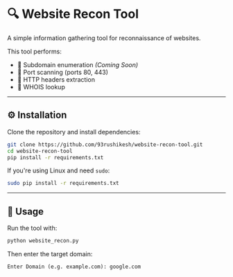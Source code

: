 # 🔍 Website Recon Tool

A simple information gathering tool for reconnaissance of websites.

This tool performs:
- 🔸 Subdomain enumeration *(Coming Soon)*
- 🔸 Port scanning (ports 80, 443)
- 🔸 HTTP headers extraction
- 🔸 WHOIS lookup

---

## ⚙️ Installation

Clone the repository and install dependencies:

```bash
git clone https://github.com/93rushikesh/website-recon-tool.git
cd website-recon-tool
pip install -r requirements.txt
```

If you're using Linux and need `sudo`:

```bash
sudo pip install -r requirements.txt
```

---

## 🚀 Usage

Run the tool with:

```bash
python website_recon.py
```

Then enter the target domain:

```
Enter Domain (e.g. example.com): google.com
```
